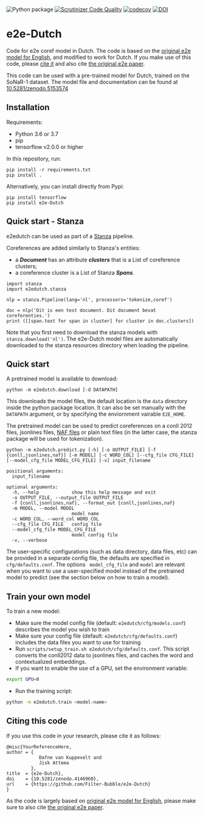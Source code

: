 ![Python package](https://github.com/Filter-Bubble/e2e-Dutch/workflows/Python%20package/badge.svg)
[![Scrutinizer Code Quality](https://scrutinizer-ci.com/g/Filter-Bubble/e2e-Dutch/badges/quality-score.png?b=master)](https://scrutinizer-ci.com/g/Filter-Bubble/e2e-Dutch/?branch=master)
[![codecov](https://codecov.io/gh/Filter-Bubble/e2e-coref/branch/master/graph/badge.svg)](https://codecov.io/gh/Filter-Bubble/e2e-coref)
[![DOI](https://zenodo.org/badge/276878416.svg)](https://zenodo.org/badge/latestdoi/276878416)


# e2e-Dutch
Code for e2e coref model in Dutch. The code is based on the [original e2e model for English](https://github.com/kentonl/e2e-coref), and modified to work for Dutch.
If you make use of this code, please [cite it](#citing-this-code) and also cite [the original e2e paper](https://arxiv.org/abs/1804.05392).

This code can be used with a pre-trained model for Dutch, trained on the SoNaR-1 dataset. The model file and documentation can be found at [10.5281/zenodo.5153574](https://zenodo.org/record/5153575)

## Installation
Requirements:
- Python 3.6 or 3.7
- pip
- tensorflow v2.0.0 or higher

In this repository, run:
```
pip install -r requirements.txt
pip install .
```

Alternatively, you can install directly from Pypi:
```
pip install tensorflow
pip install e2e-Dutch
```

## Quick start - Stanza

e2edutch can be used as part of a [Stanza](https://stanfordnlp.github.io/stanza/) pipeline.

Coreferences are added similarly to Stanza's entities:
 * a ___Document___ has an attribute ___clusters___ that is a List of coreference clusters;
 * a coreference cluster is a List of Stanza ___Spans___.

```
import stanza
import e2edutch.stanza

nlp = stanza.Pipeline(lang='nl', processors='tokenize,coref')

doc = nlp('Dit is een test document. Dit document bevat coreferenties.')
print ([[span.text for span in cluster] for cluster in doc.clusters])
```

Note that you first need to download the stanza models with `stanza.download('nl')`.
The e2e-Dutch model files are automatically downloaded to the stanza resources directory when loading the pipeline.

## Quick start
A pretrained model is available to download:
```
python -m e2edutch.download [-d DATAPATH]
```
This downloads the model files, the default location is the `data` directory inside the python package location.
It can also be set manually with the `DATAPATH` argument, or by specifying the enviornment vairable `E2E_HOME`.



The pretrained model can be used to predict coreferences on a conll 2012 files, jsonlines files, [NAF files](https://github.com/newsreader/NAF) or plain text files (in the latter case, the stanza package will be used for tokenization).
```
python -m e2edutch.predict.py [-h] [-o OUTPUT_FILE] [-f {conll,jsonlines,naf}] [-m MODEL] [-c WORD_COL] [--cfg_file CFG_FILE] [--model_cfg_file MODEL_CFG_FILE] [-v] input_filename

positional arguments:
  input_filename

optional arguments:
  -h, --help            show this help message and exit
  -o OUTPUT_FILE, --output_file OUTPUT_FILE
  -f {conll,jsonlines,naf}, --format_out {conll,jsonlines,naf}
  -m MODEL, --model MODEL
                        model name
  -c WORD_COL, --word_col WORD_COL
  --cfg_file CFG_FILE   config file
  --model_cfg_file MODEL_CFG_FILE
                        model config file
  -v, --verbose
```
The user-specific configurations (such as data directory, data files, etc) can be provided in a separate config file, the defaults are specified in `cfg/defaults.conf`. The options ` model_cfg_file` and `model` are relevant when you want to use a user-specified model instead of the pretrained model to predict (see the section below on how to train a model).


## Train your own model
To train a new model:
- Make sure the model config file (default: `e2edutch/cfg/models.conf`) describes the model you wish to train
- Make sure your config file (default: `e2edutch/cfg/defaults.conf`) includes the data files you want to use for training
- Run `scripts/setup_train.sh e2edutch/cfg/defaults.conf`. This script converts the conll2012 data to jsonlines files, and caches the word and contextualized embeddings.
- If you want to enable the use of a GPU, set the environment variable:
```bash
export GPU=0
```
- Run the training script:
```bash
python -m e2edutch.train <model-name>
```
## Citing this code
If you use this code in your research, please cite it as follows:
```
@misc{YourReferenceHere,
author = {
            Dafne van Kuppevelt and
            Jisk Attema
         },
title  = {e2e-Dutch},
doi    = {10.5281/zenodo.4146960},
url    = {https://github.com/Filter-Bubble/e2e-Dutch}
}
```
As the code is largely based on [original e2e model for English](https://github.com/kentonl/e2e-coref), please make sure to also cite [the original e2e paper](https://arxiv.org/abs/1804.05392).
